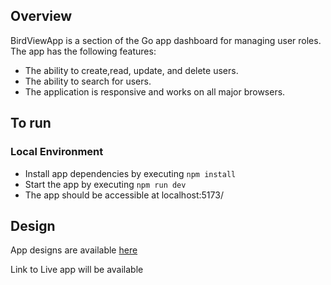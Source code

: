 ## Overview

BirdViewApp is a section of the Go app dashboard for managing user roles. The app has the following features:

- The ability to create,read, update, and delete users.
- The ability to search for users.
- The application is responsive and works on all major browsers.

## To run

### Local Environment

- Install app dependencies by executing `npm install`
- Start the app by executing `npm run dev`
- The app should be accessible at localhost:5173/

## Design


App designs are available [here](https://www.figma.com/design/ZnXAv0t3PzUD63VbyLHJsH/User-Settings-UI?fuid=835512085724184850)

Link to Live app will be available 


